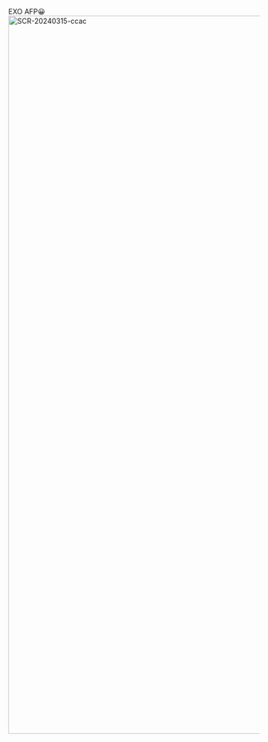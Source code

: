 EXO AFP😀
<img width="1440" alt="SCR-20240315-ccac" src="https://github.com/ALL-ALL-ALL/Bank/assets/157831738/f1cc97d3-1ee3-4c1d-a853-58fdd92d9610">
